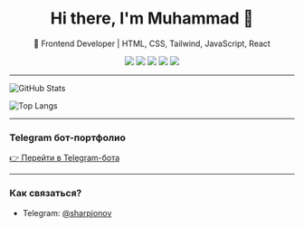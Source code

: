 <h1 align="center">Hi there, I'm Muhammad 👋</h1>

<p align="center">
  🚀 Frontend Developer | HTML, CSS, Tailwind, JavaScript, React
</p>



<p align="center">
  <img src="https://img.shields.io/badge/-HTML5-E34F26?logo=html5&logoColor=white&style=flat" />
  <img src="https://img.shields.io/badge/-CSS3-1572B6?logo=css3&logoColor=white&style=flat" />
  <img src="https://img.shields.io/badge/-TailwindCSS-38B2AC?logo=tailwind-css&logoColor=white&style=flat" />
  <img src="https://img.shields.io/badge/-JavaScript-F7DF1E?logo=javascript&logoColor=black&style=flat" />
  <img src="https://img.shields.io/badge/-React-61DAFB?logo=react&logoColor=black&style=flat" />
</p>

---

![GitHub Stats](https://github-readme-stats.vercel.app/api?username=sharpjonov&show_icons=true&theme=tokyonight)

![Top Langs](https://github-readme-stats.vercel.app/api/top-langs/?username=sharpjonov&layout=compact&theme=tokyonight)

---

### Telegram бот-портфолио

[👉 Перейти в Telegram-бота](https://t.me/sharipjonov_bot)

---

### Как связаться?

- Telegram: [@sharpjonov](https://t.me/sharpjonov)
